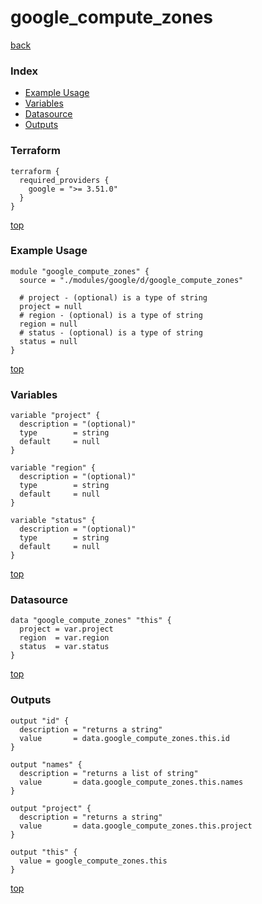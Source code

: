 # google_compute_zones

[back](../google.md)

### Index

- [Example Usage](#example-usage)
- [Variables](#variables)
- [Datasource](#datasource)
- [Outputs](#outputs)

### Terraform

```hcl
terraform {
  required_providers {
    google = ">= 3.51.0"
  }
}
```

[top](#index)

### Example Usage

```hcl
module "google_compute_zones" {
  source = "./modules/google/d/google_compute_zones"

  # project - (optional) is a type of string
  project = null
  # region - (optional) is a type of string
  region = null
  # status - (optional) is a type of string
  status = null
}
```

[top](#index)

### Variables

```hcl
variable "project" {
  description = "(optional)"
  type        = string
  default     = null
}

variable "region" {
  description = "(optional)"
  type        = string
  default     = null
}

variable "status" {
  description = "(optional)"
  type        = string
  default     = null
}
```

[top](#index)

### Datasource

```hcl
data "google_compute_zones" "this" {
  project = var.project
  region  = var.region
  status  = var.status
}
```

[top](#index)

### Outputs

```hcl
output "id" {
  description = "returns a string"
  value       = data.google_compute_zones.this.id
}

output "names" {
  description = "returns a list of string"
  value       = data.google_compute_zones.this.names
}

output "project" {
  description = "returns a string"
  value       = data.google_compute_zones.this.project
}

output "this" {
  value = google_compute_zones.this
}
```

[top](#index)